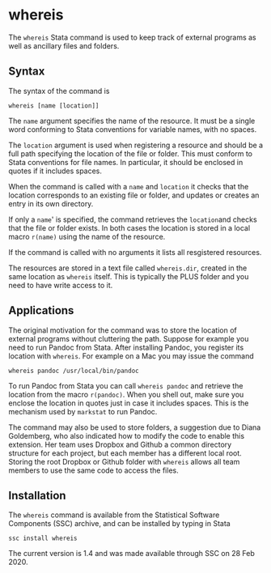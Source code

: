 # whereis

The `whereis` Stata command is used to keep track of external programs as well as ancillary files and folders. 

## Syntax

The syntax of the command is

```
whereis [name [location]]
```

The `name` argument specifies the name of the resource. It must be a single word conforming to Stata conventions for variable names, with no spaces.

The `location` argument is used when registering a resource and should be a full path specifying the location of the file or folder. This must conform to Stata conventions for file names. In particular, it should be enclosed in quotes if it includes spaces.

When the command is called with a `name` and `location` it checks that the location corresponds to an existing file or folder, and updates or creates an entry in its own directory.

If only a `name`' is specified, the command retrieves the `location`and checks that the file or folder exists. In both cases the location is stored in a local macro `r(name)` using the name of the resource.

If the command is called with no arguments it lists all resgistered resources.

The resources are stored in a text file called `whereis.dir`, created in the same location as `whereis` itself. This is typically the PLUS folder and you need to have write access to it.

## Applications

The original motivation for the command was to store the location of external programs without cluttering the path. Suppose for example you need to run Pandoc from Stata. After installing Pandoc, you register its location with `whereis`.  For example on a Mac you may issue the command 

```
whereis pandoc /usr/local/bin/pandoc
```

To run Pandoc from Stata you can call `whereis pandoc` and retrieve the location from the macro `r(pandoc)`.  When you shell out, make sure you enclose the location in quotes just in case it includes spaces. This is the mechanism used by `markstat` to run Pandoc.

The command may also be used to store folders, a suggestion due to Diana Goldemberg, who also indicated how to modify the code to enable this extension. Her team uses Dropbox and Github a common directory structure for each project, but each member has a different local root. Storing the root Dropbox or Github folder with `whereis` allows all team members to use the same code to access the files.

## Installation

The `whereis` command is available from the Statistical Software Components (SSC) archive, and can be installed by typing in Stata

```
ssc install whereis
```

The current version is 1.4 and was made available through SSC on 28 Feb 2020.

